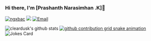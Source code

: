 ### Hi there, I'm [Prashanth Narasimhan .K]👋

<a href="https://github.com/ngxbac"><img src="https://komarev.com/ghpvc/?username=ngxbac" alt="ngxbac" /></a>
<a href="https://github.com/ngxbac?tab=followers"><img src="https://img.shields.io/github/followers/Prashanth-K-Narasimhan"></a>
<a href="mailto:prashanth.k.narasimhan@gmail.com"><img src="https://img.shields.io/badge/Email-prashanth.k.narasimhan@gmail.com-blue" alt="Email" /></a>

![cleardusk's github stats](https://github-readme-stats.vercel.app/api?username=ngxbac&show_icons=true&count_private=true&hide=prs&theme=onedark)
[![github contribution grid snake animation](https://cdn.jsdelivr.net/gh/cleardusk/cleardusk@output/github-contribution-grid-snake.svg)](https://github.com/Prashanth-K-Narasimhan)
![Jokes Card](https://readme-jokes.vercel.app/api)
